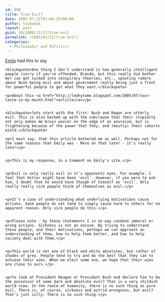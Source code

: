 ```yaml
---
id: 698
title: True Evil?
date: 2005-07-31T01:04:35+00:00
author: tsykoduk
layout: post
guid: 30/2008/12/27/true-evil
permalink: /2005/07/31/true-evil/
categories:
  - Philosophy! and Politics!
---
```

<p><a href="http://emilyscraziness.blogspot.com/2005/07/politics-kind-of.html">Emily</a> had this to say</p>


	<blockquote>One thing I don't understand is how generally intelligent people (sorry if you're offended, Brando, but this really did bother me) can get sucked into conspiracy theories, etc., spouting rumors about Bush being evil and about government really being just a front for powerful people to get what they want.</blockquote>

	<p>About this <a href="http://leahytome.blogspot.com/2005/07/sour-taste-in-my-mouth.html">article</a></p>


	<blockquote>lets start with the first: Bush and Regan are utterly evil. This is also backed up with the subclause that their stupidity not only makes me brain wavier on the edge of an anureism, but is frightening because of the power that they, and (mostly) their cohorts wield.</blockquote>

	<p>I must say, that this article bothered me as well. Perhaps not for the same reasons that Emily was - More on that later - it's really late!</p>


	<p>This is my response, in a Comment on Emily's site.</p>


	<p>Evil is only really evil in it's opponents eyes. For example. I feel that Hitler might have been 'evil'. However, if you were to ask him, I doubt that he would have though of himself as 'evil'. Only really really sick people think of themselves as evil.</p>


	<p>It's a case of understanding what underlying motivations cause actions. Sane people do not tend to simply cause harm to others for no apparent reason. Only sick people do this.</p>


	<p>Please note - by these statements I in no way condone immoral or wrong actions. Sickness is not an excuse. By trying to understand these people, and their motivations, perhaps we can approach an understanding of them, how to help them better, and how to help society deal with them.</p>


	<p>This world is not one of black and white absolutes, but rather of shades of grey. People tend to try and do the best that they can to achieve their aims. When we elect some one, we hope that their aims are close to ours.</p>


	<p>To look at President Reagan or President Bush and declare him to be the possessor of some dark and absolute evil? That is a very childish world view. In the realm of humanity, there is no such thing as pure evil. There is, of course, sickness and putrid wrongness, but evil? That's just silly. There is no such thing.</p>